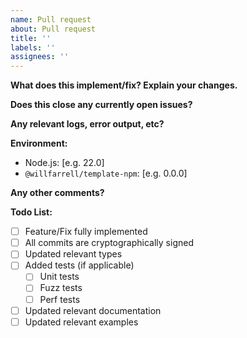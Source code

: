 ```yaml
---
name: Pull request
about: Pull request
title: ''
labels: ''
assignees: ''
---
```


<!-- First and foremost, thank you for taking the time to make this project better. You contribution helps everyone. -->

**What does this implement/fix? Explain your changes.**

**Does this close any currently open issues?**

**Any relevant logs, error output, etc?**

**Environment:**

- Node.js: [e.g. 22.0]
- `@willfarrell/template-npm`: [e.g. 0.0.0]

**Any other comments?**

**Todo List:**

- [ ] Feature/Fix fully implemented
- [ ] All commits are cryptographically signed
- [ ] Updated relevant types
- [ ] Added tests (if applicable)
  - [ ] Unit tests
  - [ ] Fuzz tests
  - [ ] Perf tests
- [ ] Updated relevant documentation
- [ ] Updated relevant examples
